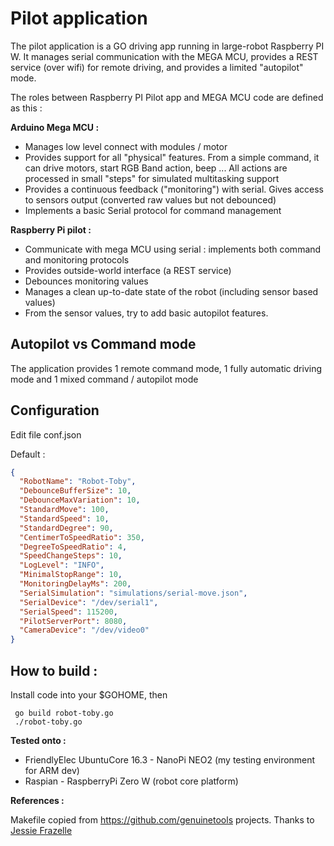 # Pilot application

The pilot application is a GO driving app running in large-robot Raspberry PI W. It manages serial communication with the MEGA MCU, provides a REST service (over wifi) for remote driving, and provides a limited "autopilot" mode.

The roles between Raspberry PI Pilot app and MEGA MCU code are defined as this :

**Arduino Mega MCU :**

 * Manages low level connect with modules / motor
 * Provides support for all "physical" features. From a simple command, it can drive motors, start RGB Band action, beep ... All actions are processed in small "steps" for simulated multitasking support
 * Provides a continuous feedback ("monitoring") with serial. Gives access to sensors output (converted raw values but not debounced)
 * Implements a basic Serial protocol for command management

 **Raspberry Pi pilot :**

 * Communicate with mega MCU using serial : implements both command and monitoring protocols
 * Provides outside-world interface (a REST service)
 * Debounces monitoring values
 * Manages a clean up-to-date state of the robot (including sensor based values)
 * From the sensor values, try to add basic autopilot features. 

## Autopilot vs Command mode

The application provides 1 remote command mode, 1 fully automatic driving mode and 1 mixed command / autopilot mode


## Configuration

Edit file conf.json

Default :
```json
{
  "RobotName": "Robot-Toby",
  "DebounceBufferSize": 10,
  "DebounceMaxVariation": 10,
  "StandardMove": 100,
  "StandardSpeed": 10,
  "StandardDegree": 90,
  "CentimerToSpeedRatio": 350,
  "DegreeToSpeedRatio": 4,
  "SpeedChangeSteps": 10,
  "LogLevel": "INFO",
  "MinimalStopRange": 10,
  "MonitoringDelayMs": 200,
  "SerialSimulation": "simulations/serial-move.json",
  "SerialDevice": "/dev/serial1",
  "SerialSpeed": 115200,
  "PilotServerPort": 8080,
  "CameraDevice": "/dev/video0"
}

```

## How to build :

Install code into your $GOHOME, then

     go build robot-toby.go
     ./robot-toby.go

**Tested onto :**

* FriendlyElec UbuntuCore 16.3 - NanoPi NEO2 (my testing environment for ARM dev)
* Raspian - RaspberryPi Zero W (robot core platform)

**References :**

Makefile copied from https://github.com/genuinetools projects. Thanks to [Jessie Frazelle](https://github.com/jessfraz)